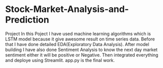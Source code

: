 # Stock-Market-Analysis-and-Prediction
Project
In this Poject I have used machine learning algorithms which is LSTM model because it give awesome result on time series data.
Before that I have done detailed EDA(Exploratory Data Analysis).
After model building I have also done Sentiment Analysis to know the next day market sentiment either it will be positive or Negative.
Then integrated everything and deploye using Streamlit.
app.py is the final work.
